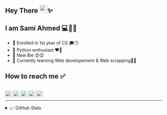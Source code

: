 ## Hey There <img src="https://media.giphy.com/media/hvRJCLFzcasrR4ia7z/giphy.gif" width="25px">✨ 

## I am Sami Ahmed 💻🙎😉

 - 🚀 Enrolled in 1st year of CS 🎓🕒
 - 🚀 Python enthusiast ❤️‍🔥
 - 🚀 New Bie 😍😊
 - 🚀 Currently learning Web developement & Web scrapping🌟💯

## How to reach me ✅
<br>
<a href="https://twitter.com/SamiAhm42915835">
  <img align="left" alt="Sami Ahmed | Twitter" width="22px" src="https://cdn.jsdelivr.net/npm/simple-icons@v3/icons/twitter.svg" />
</a>
<a href="https://www.linkedin.com/in/sami-ahmed-394028202/">
  <img align="left" alt="Sami Ahmed | LinkedIn" width="22px" src="https://cdn.jsdelivr.net/npm/simple-icons@v3/icons/linkedin.svg" />
</a>
<a href="https://www.facebook.com/asyedfarooq">
  <img align="left" alt="Sami Ahmed | Facebook" width="22px" src="https://cdn.jsdelivr.net/npm/simple-icons@v3/icons/facebook.svg" />
</a>
<a href="https://www.instagram.com/xamiahmed2002/">
  <img align="left" alt="Sami Ahmed | Instagram" width="22px" src="https://cdn.jsdelivr.net/npm/simple-icons@v3/icons/instagram.svg" />
</a>
<a href="mailto:syedabdulsami2002[at]gmail[dot]com">
  <img align="left" alt="Sami Ahmed | Email" width="22px" src="https://cdn.jsdelivr.net/npm/simple-icons@v3/icons/gmail.svg" />
</a>
<br>  
<hr>

<details>
<summary>📈 GitHub Stats</summary>

<p align="center">
<img src='https://github-readme-stats.vercel.app/api?username=ASamiAhmed&show_icons=true&theme=dracula' height:'50'>
<img src='https://github-readme-stats.vercel.app/api/top-langs/?username=ASamiAhmed&theme=dracula'>
</p>

</details>
